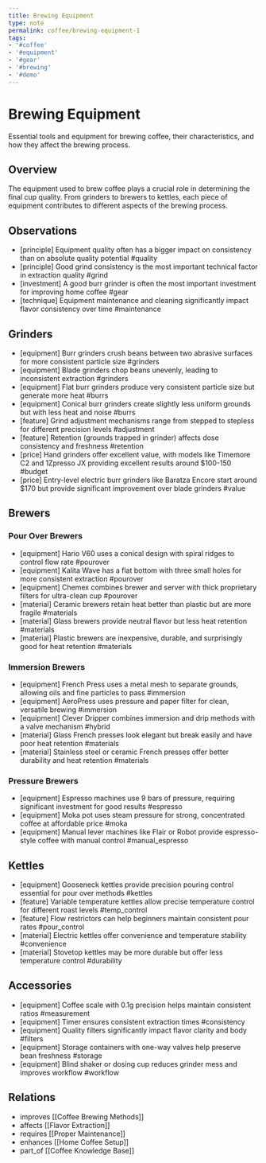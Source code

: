 ```yaml
---
title: Brewing Equipment
type: note
permalink: coffee/brewing-equipment-1
tags:
- '#coffee'
- '#equipment'
- '#gear'
- '#brewing'
- '#demo'
---
```


# Brewing Equipment

Essential tools and equipment for brewing coffee, their characteristics, and how they affect the brewing process.

## Overview

The equipment used to brew coffee plays a crucial role in determining the final cup quality. From grinders to brewers to kettles, each piece of equipment contributes to different aspects of the brewing process.

## Observations

- [principle] Equipment quality often has a bigger impact on consistency than on absolute quality potential #quality
- [principle] Good grind consistency is the most important technical factor in extraction quality #grind
- [investment] A good burr grinder is often the most important investment for improving home coffee #gear
- [technique] Equipment maintenance and cleaning significantly impact flavor consistency over time #maintenance

## Grinders

- [equipment] Burr grinders crush beans between two abrasive surfaces for more consistent particle size #grinders
- [equipment] Blade grinders chop beans unevenly, leading to inconsistent extraction #grinders
- [equipment] Flat burr grinders produce very consistent particle size but generate more heat #burrs
- [equipment] Conical burr grinders create slightly less uniform grounds but with less heat and noise #burrs
- [feature] Grind adjustment mechanisms range from stepped to stepless for different precision levels #adjustment
- [feature] Retention (grounds trapped in grinder) affects dose consistency and freshness #retention
- [price] Hand grinders offer excellent value, with models like Timemore C2 and 1Zpresso JX providing excellent results around $100-150 #budget
- [price] Entry-level electric burr grinders like Baratza Encore start around $170 but provide significant improvement over blade grinders #value

## Brewers

### Pour Over Brewers
- [equipment] Hario V60 uses a conical design with spiral ridges to control flow rate #pourover
- [equipment] Kalita Wave has a flat bottom with three small holes for more consistent extraction #pourover
- [equipment] Chemex combines brewer and server with thick proprietary filters for ultra-clean cup #pourover
- [material] Ceramic brewers retain heat better than plastic but are more fragile #materials
- [material] Glass brewers provide neutral flavor but less heat retention #materials
- [material] Plastic brewers are inexpensive, durable, and surprisingly good for heat retention #materials

### Immersion Brewers
- [equipment] French Press uses a metal mesh to separate grounds, allowing oils and fine particles to pass #immersion
- [equipment] AeroPress uses pressure and paper filter for clean, versatile brewing #immersion
- [equipment] Clever Dripper combines immersion and drip methods with a valve mechanism #hybrid
- [material] Glass French presses look elegant but break easily and have poor heat retention #materials
- [material] Stainless steel or ceramic French presses offer better durability and heat retention #materials

### Pressure Brewers
- [equipment] Espresso machines use 9 bars of pressure, requiring significant investment for good results #espresso
- [equipment] Moka pot uses steam pressure for strong, concentrated coffee at affordable price #moka
- [equipment] Manual lever machines like Flair or Robot provide espresso-style coffee with manual control #manual_espresso

## Kettles

- [equipment] Gooseneck kettles provide precision pouring control essential for pour over methods #kettles
- [feature] Variable temperature kettles allow precise temperature control for different roast levels #temp_control
- [feature] Flow restrictors can help beginners maintain consistent pour rates #pour_control
- [material] Electric kettles offer convenience and temperature stability #convenience
- [material] Stovetop kettles may be more durable but offer less temperature control #durability

## Accessories

- [equipment] Coffee scale with 0.1g precision helps maintain consistent ratios #measurement
- [equipment] Timer ensures consistent extraction times #consistency
- [equipment] Quality filters significantly impact flavor clarity and body #filters
- [equipment] Storage containers with one-way valves help preserve bean freshness #storage
- [equipment] Blind shaker or dosing cup reduces grinder mess and improves workflow #workflow

## Relations

- improves [[Coffee Brewing Methods]]
- affects [[Flavor Extraction]]
- requires [[Proper Maintenance]]
- enhances [[Home Coffee Setup]]
- part_of [[Coffee Knowledge Base]]